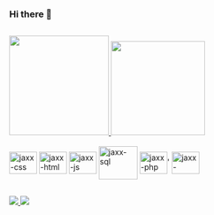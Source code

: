 ### Hi there 👋

<!--
**javierMorale/javierMorale** is a ✨ _special_ ✨ repository because its `README.md` (this file) appears on your GitHub profile.

Here are some ideas to get you started:

- 🔭 I’m currently working on ...
- 🌱 I’m currently learning ...
- 👯 I’m looking to collaborate on ...
- 🤔 I’m looking for help with ...
- 💬 Ask me about ...
- 📫 How to reach me: ...
- 😄 Pronouns: ...
- ⚡ Fun fact: ...
-->

##
<div>
  <a href="https://beacons.ai/javierMorale">
  <img height="180em" src="https://github-readme-stats.vercel.app/api?username=javierMorale&show_icons=true&theme=radical&include_all_commits=true&count_private=true" />
  <img height="170em" src="https://github-readme-stats.vercel.app/api/top-langs/?username=javierMorale&layout=compact&langs_count=16&theme=gruvbox"/>
</div>

<div style="display: inline-block" ><br>
    <img align="center" alt="jaxx-css" height="40" width="50" src="https://cdn.jsdelivr.net/gh/devicons/devicon/icons/css3/css3-original.svg" />
    <img align="center" alt="jaxx-html" height="40" width="50" src="https://cdn.jsdelivr.net/gh/devicons/devicon/icons/html5/html5-original.svg" />
    <img align="center" alt="jaxx-js" height="40" width="50" src="https://cdn.jsdelivr.net/gh/devicons/devicon/icons/javascript/javascript-original.svg" />      
    <img align="center" alt="jaxx-sql" height="60" width="70" src="https://cdn.jsdelivr.net/gh/devicons/devicon/icons/mysql/mysql-original-wordmark.svg" />        
    <img align="center" alt="jaxx-php" height="40" width="50" src="https://cdn.jsdelivr.net/gh/devicons/devicon/icons/php/php-original.svg" />'
    <img align="center" alt="jaxx-python" height="40" width="50" src="https://cdn.jsdelivr.net/gh/devicons/devicon/icons/python/python-original.svg" />
   
</div>
  
  ##
  
  <div>
    <a href="mailto:javierandreemcgmail.com"><img src="https://img.shields.io/badge/Gmail-D14836?style=for-the-badge&logo=gmail&logoColor=white" target="_blank">
    <a href="https://www.linkedin.com/in/javier-andre%C3%A9-ab4a781aa/" target="_blank"><img src="https://img.shields.io/badge/LinkedIn-0077B5?style=for-the-badge&logo=linkedin&logoColor=white" target="_blank">
    </a>
</div>
